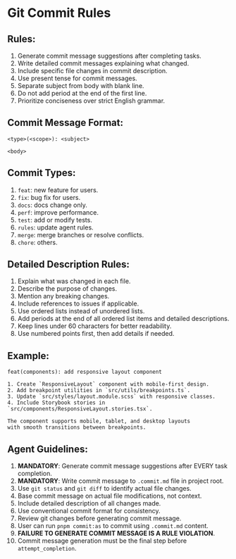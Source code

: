 # Git Commit Rules

## Rules:

1. Generate commit message suggestions after completing tasks.
2. Write detailed commit messages explaining what changed.
3. Include specific file changes in commit description.
4. Use present tense for commit messages.
5. Separate subject from body with blank line.
6. Do not add period at the end of the first line.
7. Prioritize conciseness over strict English grammar.

## Commit Message Format:

```
<type>(<scope>): <subject>

<body>
```

## Commit Types:

1. `feat`: new feature for users.
2. `fix`: bug fix for users.
3. `docs`: docs change only.
4. `perf`: improve performance.
5. `test`: add or modify tests.
6. `rules`: update agent rules.
7. `merge`: merge branches or resolve conflicts.
8. `chore`: others.

## Detailed Description Rules:

1. Explain what was changed in each file.
2. Describe the purpose of changes.
3. Mention any breaking changes.
4. Include references to issues if applicable.
5. Use ordered lists instead of unordered lists.
6. Add periods at the end of all ordered list items and detailed descriptions.
7. Keep lines under 60 characters for better readability.
8. Use numbered points first, then add details if needed.

## Example:

```
feat(components): add responsive layout component

1. Create `ResponsiveLayout` component with mobile-first design.
2. Add breakpoint utilities in `src/utils/breakpoints.ts`.
3. Update `src/styles/layout.module.scss` with responsive classes.
4. Include Storybook stories in `src/components/ResponsiveLayout.stories.tsx`.

The component supports mobile, tablet, and desktop layouts
with smooth transitions between breakpoints.
```

## Agent Guidelines:

1. **MANDATORY**: Generate commit message suggestions after EVERY task completion.
2. **MANDATORY**: Write commit message to `.commit.md` file in project root.
3. Use `git status` and `git diff` to identify actual file changes.
4. Base commit message on actual file modifications, not context.
5. Include detailed description of all changes made.
6. Use conventional commit format for consistency.
7. Review git changes before generating commit message.
8. User can run `pnpm commit:as` to commit using `.commit.md` content.
9. **FAILURE TO GENERATE COMMIT MESSAGE IS A RULE VIOLATION**.
10. Commit message generation must be the final step before `attempt_completion`.
